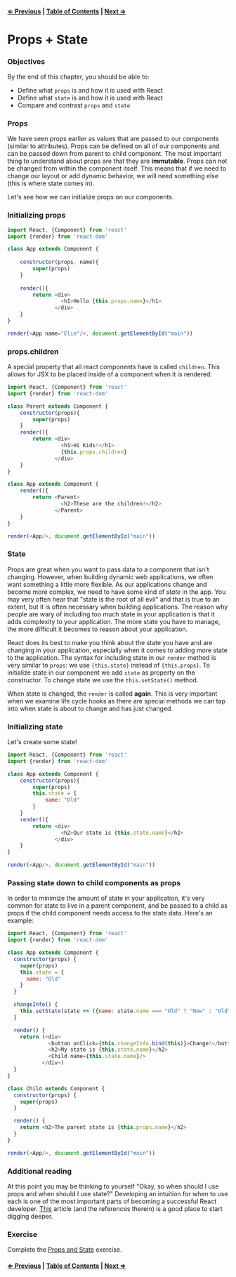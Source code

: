 #### [⇐ Previous](./04-components.md) | [Table of Contents](./../readme.md) | [Next ⇒](./06-events.md)

# Props + State

### Objectives

By the end of this chapter, you should be able to:

- Define what `props` is and how it is used with React
- Define what `state` is and how it is used with React
- Compare and contrast `props` and `state`

### Props

We have seen props earlier as values that are passed to our components (similar to attributes). Props can be defined on all of our components and can be passed down from parent to child component. The most important thing to understand about props are that they are **immutable**. Props can not be changed from within the component itself. This means that if we need to change our layout or add dynamic behavior, we will need something else (this is where state comes in).

Let's see how we can initialize props on our components.

### Initializing props

```js
import React, {Component} from 'react'
import {render} from 'react-dom'

class App extends Component {
 
    constructor(props, name){
        super(props)
    }
    
    render(){
        return <div>
                 <h1>Hello {this.props.name}</h1>
               </div>
    }
}

render(<App name="Elie"/>, document.getElementById("main"))
```

### props.children

A special property that all react components have is called `children`. This allows for JSX to be placed inside of a component when it is rendered. 

```js
import React, {Component} from 'react'
import {render} from 'react-dom'

class Parent extends Component {
    constructor(props){
        super(props)
    }
    render(){
        return <div>
                 <h1>Hi Kids!</h1>
                 {this.props.children}
               </div>
    }
}

class App extends Component {
    render(){
        return <Parent>
                 <h2>These are the children!</h2>
               </Parent>
    }
}

render(<App/>, document.getElementById("main"))
```

### State

Props are great when you want to pass data to a component that isn't changing. However, when building dynamic web applications, we often want something a little more flexible. As our applications change and become more complex, we need to have some kind of _state_ in the app. You may very often hear that "state is the root of all evil" and that is true to an extent, but it is often necessary when building applications. The reason why people are wary of including too much state in your application is that it adds complexity to your application. The more state you have to manage, the more difficult it becomes to reason about your application.

React does its best to make you think about the state you have and are changing in your application, especially when it comes to adding more state to the application. The syntax for including state in our `render` method is very similar to `props`: we use `{this.state}` instead of `{this.props}`.  To initialize state in our component we add `state` as property on the constructor. To change state we use the `this.setState()` method.

When state is changed, the `render` is called **again**. This is very important when we examine life cycle hooks as there are special methods we can tap into when state is about to change and has just changed.  

### Initializing state

Let's create some state!

```js
import React, {Component} from 'react'
import {render} from 'react-dom'

class App extends Component {
    constructor(props){
        super(props)
        this.state = {
            name: "Old"
        }
    }
    render(){
        return <div>
                 <h2>Our state is {this.state.name}</h2>
               </div>
    }
}

render(<App/>, document.getElementById("main"))

```

### Passing state down to child components as props

In order to minimize the amount of state in your application, it's very common for state to live in a parent component, and be passed to a child as props if the child component needs access to the state data. Here's an example: 

```js
import React, {Component} from 'react'
import {render} from 'react-dom'

class App extends Component {
  constructor(props) {
    super(props)
    this.state = {
      name: "Old"
    }
  }

  changeInfo() {
    this.setState(state => ({name: state.name === "Old" ? "New" : "Old"}))
  }

  render() {
    return (<div>
             <button onClick={this.changeInfo.bind(this)}>Change!</button>
             <h2>My state is {this.state.name}</h2>
             <Child name={this.state.name}/>
           </div>)
  }
}

class Child extends Component {
  constructor(props) {
    super(props)
  }

  render() {
    return <h2>The parent state is {this.props.name}</h2>
  }
}

render(<App/>, document.getElementById("main"))
```

### Additional reading

At this point you may be thinking to yourself "Okay, so when should I use props and when should I use state?" Developing an intuition for when to use each is one of the most important parts of becoming a successful React developer. [This](https://github.com/uberVU/react-guide/blob/master/props-vs-state.md) article (and the references therein) is a good place to start digging deeper.

### Exercise

Complete the [Props and State](https://github.com/rithmschool/react_curriculum_exercises/tree/master/Unit-01/04-props_state) exercise.


#### [⇐ Previous](./04-components.md) | [Table of Contents](./../readme.md) | [Next ⇒](./06-events.md)
